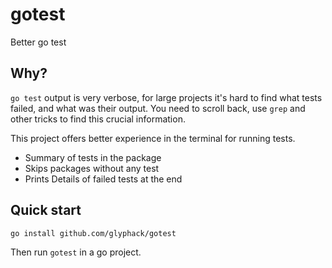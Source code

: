 # gotest

Better go test

## Why?

`go test` output is very verbose, for large projects it's hard to find what tests failed, and what was their output. You need to scroll back, use `grep` and other tricks to find this crucial information.

This project offers better experience in the terminal for running tests.

- Summary of tests in the package
- Skips packages without any test
- Prints Details of failed tests at the end


## Quick start

```
go install github.com/glyphack/gotest
```

Then run `gotest` in a go project.
